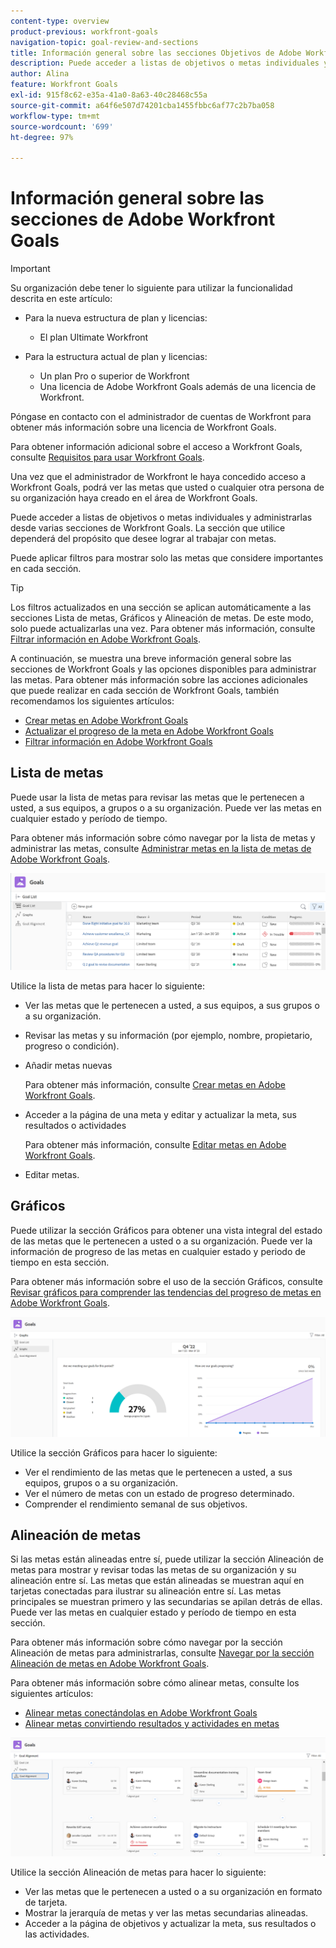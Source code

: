 ```yaml
---
content-type: overview
product-previous: workfront-goals
navigation-topic: goal-review-and-sections
title: Información general sobre las secciones Objetivos de Adobe Workfront
description: Puede acceder a listas de objetivos o metas individuales y administrarlas desde varias secciones de Adobe Workfront Goals. La sección que utilice dependerá del propósito que desee lograr al trabajar con metas.
author: Alina
feature: Workfront Goals
exl-id: 915f8c62-e35a-41a0-8a63-40c28468c55a
source-git-commit: a64f6e507d74201cba1455fbbc6af77c2b7ba058
workflow-type: tm+mt
source-wordcount: '699'
ht-degree: 97%

---
```


# Información general sobre las secciones de Adobe Workfront Goals

<!--Audited for P&P only: 4/2025-->

>[!IMPORTANT]
>
>Su organización debe tener lo siguiente para utilizar la funcionalidad descrita en este artículo:
>
>* Para la nueva estructura de plan y licencias:
>
>   * El plan Ultimate Workfront
>    
>* Para la estructura actual de plan y licencias:
>
>   * Un plan Pro o superior de Workfront
>   * Una licencia de Adobe Workfront Goals además de una licencia de Workfront.
>
>Póngase en contacto con el administrador de cuentas de Workfront para obtener más información sobre una licencia de Workfront Goals.
> 
>Para obtener información adicional sobre el acceso a Workfront Goals, consulte [Requisitos para usar Workfront Goals](/help/quicksilver/workfront-goals/goal-management/access-needed-for-wf-goals.md).

Una vez que el administrador de Workfront le haya concedido acceso a Workfront Goals, podrá ver las metas que usted o cualquier otra persona de su organización haya creado en el área de Workfront Goals.

Puede acceder a listas de objetivos o metas individuales y administrarlas desde varias secciones de Workfront Goals. La sección que utilice dependerá del propósito que desee lograr al trabajar con metas.

Puede aplicar filtros para mostrar solo las metas que considere importantes en cada sección.

>[!TIP]
>
>Los filtros actualizados en una sección se aplican automáticamente a las secciones Lista de metas, Gráficos y Alineación de metas. De este modo, solo puede actualizarlas una vez. Para obtener más información, consulte [Filtrar información en Adobe Workfront Goals](../../workfront-goals/goal-management/filter-information-wf-goals.md).

A continuación, se muestra una breve información general sobre las secciones de Workfront Goals y las opciones disponibles para administrar las metas. Para obtener más información sobre las acciones adicionales que puede realizar en cada sección de Workfront Goals, también recomendamos los siguientes artículos:

* [Crear metas en Adobe Workfront Goals](../../workfront-goals/goal-management/create-goals.md)
* [Actualizar el progreso de la meta en Adobe Workfront Goals](../../workfront-goals/goal-review-and-workfront-goals-sections/check-in-goals.md)
* [Filtrar información en Adobe Workfront Goals](../../workfront-goals/goal-management/filter-information-wf-goals.md)


## Lista de metas

Puede usar la lista de metas para revisar las metas que le pertenecen a usted, a sus equipos, a grupos o a su organización. Puede ver las metas en cualquier estado y período de tiempo.

Para obtener más información sobre cómo navegar por la lista de metas y administrar las metas, consulte [Administrar metas en la lista de metas de Adobe Workfront Goals](../../workfront-goals/goal-review-and-workfront-goals-sections/manage-goals-in-goal-list.md).

![Lista de metas](assets/goal-list-unshimmed.png)

Utilice la lista de metas para hacer lo siguiente:

* Ver las metas que le pertenecen a usted, a sus equipos, a sus grupos o a su organización.
* Revisar las metas y su información (por ejemplo, nombre, propietario, progreso o condición).
* Añadir metas nuevas

  Para obtener más información, consulte [Crear metas en Adobe Workfront Goals](../../workfront-goals/goal-management/create-goals.md).

* Acceder a la página de una meta y editar y actualizar la meta, sus resultados o actividades

  Para obtener más información, consulte [Editar metas en Adobe Workfront Goals](../../workfront-goals/goal-management/edit-goals.md).

* Editar metas.

## Gráficos

Puede utilizar la sección Gráficos para obtener una vista integral del estado de las metas que le pertenecen a usted o a su organización. Puede ver la información de progreso de las metas en cualquier estado y periodo de tiempo en esta sección.

Para obtener más información sobre el uso de la sección Gráficos, consulte [Revisar gráficos para comprender las tendencias del progreso de metas en Adobe Workfront Goals](../../workfront-goals/goal-review-and-workfront-goals-sections/review-goal-graphs.md).

![Sección de gráficos](assets/graphs-section-unshimmed.png)

Utilice la sección Gráficos para hacer lo siguiente:

* Ver el rendimiento de las metas que le pertenecen a usted, a sus equipos, grupos o a su organización.
* Ver el número de metas con un estado de progreso determinado.
* Comprender el rendimiento semanal de sus objetivos.

## Alineación de metas

Si las metas están alineadas entre sí, puede utilizar la sección Alineación de metas para mostrar y revisar todas las metas de su organización y su alineación entre sí. Las metas que están alineadas se muestran aquí en tarjetas conectadas para ilustrar su alineación entre sí. Las metas principales se muestran primero y las secundarias se apilan detrás de ellas. Puede ver las metas en cualquier estado y período de tiempo en esta sección.

Para obtener más información sobre cómo navegar por la sección Alineación de metas para administrarlas, consulte [Navegar por la sección Alineación de metas en Adobe Workfront Goals](../../workfront-goals/goal-alignment/navigate-goal-alignment-chart.md).

Para obtener más información sobre cómo alinear metas, consulte los siguientes artículos:

* [Alinear metas conectándolas en Adobe Workfront Goals](../../workfront-goals/goal-alignment/align-goals-by-connecting-them.md)
* [Alinear metas convirtiendo resultados y actividades en metas](../../workfront-goals/goal-alignment/align-goals-by-converting-results-activities.md)

![Sección de alineación de objetivos](assets/goal-alignment-section-unshimmed.png)

Utilice la sección Alineación de metas para hacer lo siguiente:

* Ver las metas que le pertenecen a usted o a su organización en formato de tarjeta.
* Mostrar la jerarquía de metas y ver las metas secundarias alineadas.
* Acceder a la página de objetivos y actualizar la meta, sus resultados o las actividades.

<!--
## Pulse

<span class="preview"> The Pulse section has been removed from the Preview environment and will be removed from Workfront Goals with the 23.1 release. Use the Goal List area to review goals that you or your teams are responsible for.</span> 

You can use the Pulse section to review and request updates to goals that might influence the progress of your goals. These could be your own goals, or goals that belong to your teams, groups, or your organization. You can view goals in any status and from any time period in this section.

>[!TIP]
>
>Only goals that have been checked in on at least once display in the Pulse section.

For information about reviewing goals using the Pulse section, see [Review goals in the Adobe Workfront Goals Pulse section](../../workfront-goals/goal-review-and-workfront-goals-sections/review-goals-in-pulse.md).

![Pulse section](assets/pulse-section-350x141.png)

Use the Pulse section to do the following:

* View goals that belong to your teams, groups, or organization. 
* Review goal progress and updates, including aligned goals, their results, and activities. 
* Make or ask for updates to a goal by adding a comment. 
* Access the Goal Details panel and edit and update the goal, its results, or activities.
* Add new goals. 
* Check in on goals.

  >[!TIP]
  >
  >Clicking Check in opens the Check-in section in the left panel.

## Check-in

<span class="preview"> The Check-in section has been removed from the Preview environment and will be removed from Workfront Goals with the 23.1 release. Use the Goal List area to review goals that you or your teams are responsible for.</span>

You must have access to Edit Goals in your access level before you can access the Check- in section. For information about granting access to Goals, see  [Grant access to Adobe Workfront Goals](../../administration-and-setup/add-users/configure-and-grant-access/grant-access-goals.md).

You can use the Check-in section to update active goals and any results and activities that you are the owner of. You can primarily view only goals in an Active status in this section. Children goals aligned to active parents also display in the Check-in section, regardless of their status.

>[!IMPORTANT]
>
>* A goal displays in the Check-in section only if it is assigned to you or if it has a result or activity that is assigned to you. 
>* If a goal assigned to you is the child goal of a parent that is not assigned to you and your goal (the child goal) is closed, inactive, or a draft, the parent goal does not display in your Check-in section. 
>

For information about managing goals in the Goal List, see [Manage goals in the Goal List of Adobe Workfront Goals](../../workfront-goals/goal-review-and-workfront-goals-sections/manage-goals-in-goal-list.md).

![Check in section](assets/check-in-section-350x143.png)

Use the Check-in section to do the following:

* Review goal progress and updates, including aligned goals, their results, and activities. 
* Update the progress on the results and activities that are assigned to you. For information about updating goals by checking in on them, see [Update goal progress in Adobe Workfront Goals](../../workfront-goals/goal-review-and-workfront-goals-sections/check-in-goals.md).

  >[!IMPORTANT]
  >
  >You can check in only on the results and activities assigned to you in the Check-in section, and not those that are assigned to other entities.

* Add a comment to a goal, then click Post to make or ask for updates to a goal. 
* Access the Goal Details panel and edit and update the goal, its results, or activities.
* Add new goals.
-->

